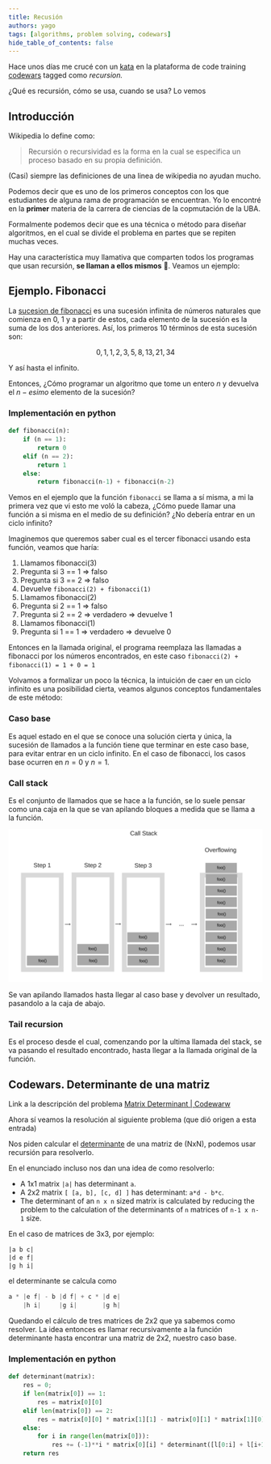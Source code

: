```yaml
---
title: Recusión
authors: yago
tags: [algorithms, problem solving, codewars]
hide_table_of_contents: false
---
```


Hace unos días me crucé con un [kata](https://docs.codewars.com/concepts/kata/) en la plataforma de code training [codewars](https://www.codewars.com/about) tagged como _recursion._

¿Qué es recursión, cómo se usa, cuando se usa? Lo vemos

<!-- truncate -->

## Introducción

Wikipedia lo define como:

> Recursión o recursividad es la forma en la cual se especifica un proceso basado en su propia definición.

(Casi) siempre las definiciones de una linea de wikipedia no ayudan mucho.

Podemos decir que es uno de los primeros conceptos con los que estudiantes de alguna rama de programación se encuentran. Yo lo encontré en la **primer** materia de la carrera de ciencias de la copmutación de la UBA.

Formalmente podemos decir que es una técnica o método para diseñar algoritmos, en el cual se divide el problema en partes que se repiten muchas veces.

Hay una característica muy llamativa que comparten todos los programas que usan recursión, **se llaman a ellos mismos** 🤯. Veamos un ejemplo:

## Ejemplo. Fibonacci

La [sucesion de fibonacci](https://economipedia.com/definiciones/sucesion-de-fibonacci.html) es una sucesión infinita de números naturales que comienza en 0, 1 y a partir de estos, cada elemento de la sucesión es la suma de los dos anteriores. Así, los primeros 10 términos de esta sucesión son:

$$
0,1,1,2,3,5,8,13,21,34
$$

Y así hasta el infinito.

Entonces, ¿Cómo programar un algoritmo que tome un entero $n$ y devuelva el $n-esimo$ elemento de la sucesión?

### Implementación en python

```python
def fibonacci(n):
	if (n == 1):
		return 0
	elif (n == 2):
		return 1
	else:
		return fibonacci(n-1) + fibonacci(n-2)
```

Vemos en el ejemplo que la función `fibonacci` se llama a sí misma, a mi la primera vez que vi esto me voló la cabeza, ¿Cómo puede llamar una función a si misma en el medio de su definición? ¿No debería entrar en un ciclo infinito?

Imaginemos que queremos saber cual es el tercer fibonacci usando esta función, veamos que haría:

1. Llamamos fibonacci(3)
2. Pregunta si 3 == 1 ⇒ falso
3. Pregunta si 3 == 2 ⇒ falso
4. Devuelve `fibonacci(2) + fibonacci(1)`
5. Llamamos fibonacci(2)
6. Pregunta si 2 == 1 ⇒ falso
7. Pregunta si 2 == 2 ⇒ verdadero ⇒ devuelve 1
8. Llamamos fibonacci(1)
9. Pregunta si 1 == 1 ⇒ verdadero ⇒ devuelve 0

Entonces en la llamada original, el programa reemplaza las llamadas a fibonacci por los números encontrados, en este caso `fibonacci(2) + fibonacci(1) = 1 + 0 = 1`

Volvamos a formalizar un poco la técnica, la intuición de caer en un ciclo infinito es una posibilidad cierta, veamos algunos conceptos fundamentales de este método:

### Caso base

Es aquel estado en el que se conoce una solución cierta y única, la sucesión de llamados a la función tiene que terminar en este caso base, para evitar entrar en un ciclo infinito. En el caso de fibonacci, los casos base ocurren en $n = 0$ y $n = 1$.

### Call stack

Es el conjunto de llamados que se hace a la función, se lo suele pensar como una caja en la que se van apilando bloques a medida que se llama a la función.

![stack](./stack.png)

Se van apilando llamados hasta llegar al caso base y devolver un resultado, pasandolo a la caja de abajo.

### Tail recursion

Es el proceso desde el cual, comenzando por la ultima llamada del stack, se va pasando el resultado encontrado, hasta llegar a la llamada original de la función.

## Codewars. Determinante de una matriz

Link a la descripción del problema [Matrix Determinant | Codewarw](https://www.codewars.com/kata/52a382ee44408cea2500074c)

Ahora sí veamos la resolución al siguiente problema (que dió origen a esta entrada)

Nos piden calcular el [determinante](https://www.mathsisfun.com/algebra/matrix-determinant.html) de una matriz de (NxN), podemos usar recursión para resolverlo.

En el enunciado incluso nos dan una idea de como resolverlo:

- A 1x1 matrix `|a|` has determinant `a`.
- A 2x2 matrix `[ [a, b], [c, d] ]` has determinant: `a*d - b*c`.
- The determinant of an `n x n` sized matrix is calculated by reducing the problem to the calculation of the determinants of `n` matrices of `n-1 x n-1` size.

En el caso de matrices de 3x3, por ejemplo:

```
|a b c|
|d e f|
|g h i|
```

el determinante se calcula como

```python
a * |e f| - b |d f| + c * |d e|
    |h i|     |g i|       |g h|
```

Quedando el cálculo de tres matrices de 2x2 que ya sabemos como resolver. La idea entonces es llamar recursivamente a la función determinante hasta encontrar una matriz de 2x2, nuestro caso base.

### Implementación en python

```python
def determinant(matrix):
    res = 0;
    if len(matrix[0]) == 1:
        res = matrix[0][0]
    elif len(matrix[0]) == 2:
        res = matrix[0][0] * matrix[1][1] - matrix[0][1] * matrix[1][0]
    else:
        for i in range(len(matrix[0])):
            res += (-1)**i * matrix[0][i] * determinant([l[0:i] + l[i+1:] for l in matrix[1:]])
    return res
```
